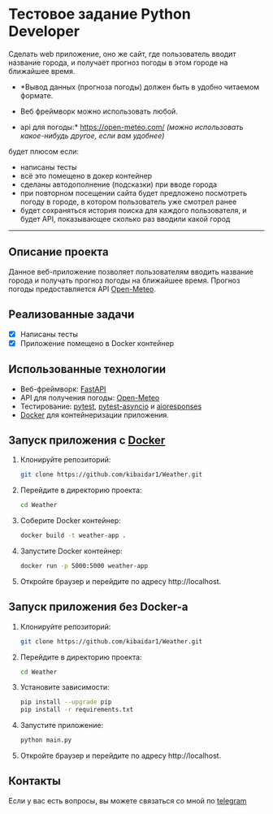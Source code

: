 # Тестовое задание Python **Developer**

Сделать web приложение, оно же сайт, где пользователь вводит название города, и получает прогноз погоды в этом городе на ближайшее время.

 - *Вывод данных (прогноза погоды) должен быть в удобно читаемом формате. 

 - Веб фреймворк можно использовать любой.

 - api для погоды:* https://open-meteo.com/ *(можно использовать какое-нибудь другое, если вам удобнее)*

будет плюсом если:

- написаны тесты
- всё это помещено в докер контейнер
- сделаны автодополнение (подсказки) при вводе города
- при повторном посещении сайта будет предложено посмотреть погоду в городе, в котором пользователь уже смотрел ранее
- будет сохраняться история поиска для каждого пользователя, и будет API, показывающее сколько раз вводили какой город

___

## Описание проекта
Данное веб-приложение позволяет пользователям вводить название города и получать прогноз погоды на ближайшее время. Прогноз погоды предоставляется API [Open-Meteo](https://open-meteo.com/).

## Реализованные задачи
- [x] Написаны тесты
- [x] Приложение помещено в Docker контейнер

## Использованные технологии
- Веб-фреймворк: [FastAPI](https://fastapi.tiangolo.com/)
- API для получения погоды: [Open-Meteo](https://open-meteo.com/)
- Тестирование: [pytest](https://pytest.org/), [pytest-asyncio](https://pypi.org/project/pytest-asyncio/) и [aioresponses](https://pypi.org/project/aioresponses/)
- [Docker](https://www.docker.com/) для контейнеризации приложения.


## Запуск приложения с [Docker](https://www.docker.com/)
1. Клонируйте репозиторий:
    ```sh
    git clone https://github.com/kibaidar1/Weather.git
    ```
2. Перейдите в директорию проекта:
    ```sh
    cd Weather
    ```
3.  Соберите Docker контейнер:
    ```sh
    docker build -t weather-app .
    ```
4. Запустите Docker контейнер:
    ```sh
    docker run -p 5000:5000 weather-app
    ```
5. Откройте браузер и перейдите по адресу http://localhost.

## Запуск приложения без Docker-а
1. Клонируйте репозиторий:
    ```sh
    git clone https://github.com/kibaidar1/Weather.git
    ```
2. Перейдите в директорию проекта:
    ```sh
    cd Weather
    ```
3.  Установите зависимости:
    ```sh
    pip install --upgrade pip
    pip install -r requirements.txt
    ```
4. Запустите приложение:
    ```sh
    python main.py
    ```
5. Откройте браузер и перейдите по адресу http://localhost.

## Контакты
Если у вас есть вопросы, вы можете связаться со мной по [telegram](https://t.me/kibaidar)